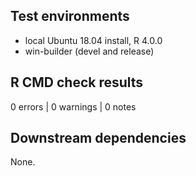 ## Test environments

* local Ubuntu 18.04 install, R 4.0.0
* win-builder (devel and release)

## R CMD check results

0 errors | 0 warnings | 0 notes

## Downstream dependencies

None.
